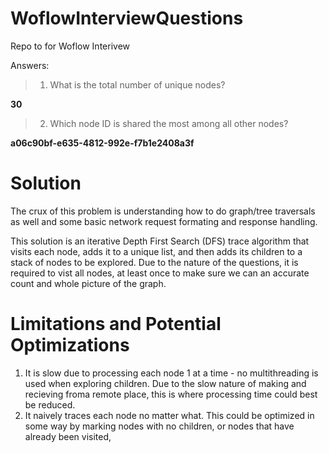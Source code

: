 # WoflowInterviewQuestions
Repo to for Woflow Interivew 

Answers: 
> 1. What is the total number of unique nodes?

  **30**

> 2. Which node ID is shared the most among all other nodes?

  **a06c90bf-e635-4812-992e-f7b1e2408a3f**

# Solution 
The crux of this problem is understanding how to do graph/tree traversals as well and some basic network request formating and response handling.

This solution is an iterative Depth First Search (DFS) trace algorithm that visits each node, adds it to a unique list, and then adds its children to a stack of nodes to be explored. Due to the nature of the questions, it is required to vist all nodes, at least once to make sure we can an accurate count and whole picture of the graph. 

# Limitations and Potential Optimizations

1) It is slow due to processing each node 1 at a time - no multithreading is used when exploring children. Due to the slow nature of making and recieving froma remote place, this is where processing time could best be reduced. 
2) It naively traces each node no matter what. This could be optimized in some way by marking nodes with no children, or nodes that have already been visited, 



